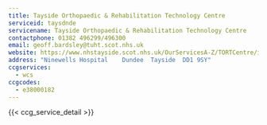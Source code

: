 ```yaml
---
title: Tayside Orthopaedic & Rehabilitation Technology Centre
serviceid: taysdnde
servicename: Tayside Orthopaedic & Rehabilitation Technology Centre
contactphone: 01382 496299/496300
email: geoff.bardsley@tuht.scot.nhs.uk
website: https://www.nhstayside.scot.nhs.uk/OurServicesA-Z/TORTCentre/index.htm
address: "Ninewells Hospital    Dundee  Tayside  DD1 9SY"
ccgservices:
  - wcs
ccgcodes:
  - e38000182
---
```


{{< ccg_service_detail >}}
